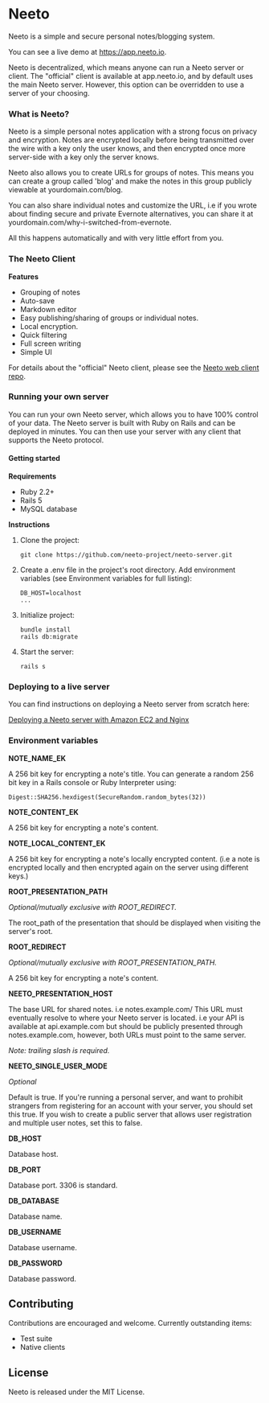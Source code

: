 # Neeto

Neeto is a simple and secure personal notes/blogging system.

You can see a live demo at https://app.neeto.io.

Neeto is decentralized, which means anyone can run a Neeto server or client. The "official" client is available at app.neeto.io, and by default uses the main Neeto server. However, this option can be overridden to use a server of your choosing.

### What is Neeto?
Neeto is a simple personal notes application with a strong focus on privacy and encryption. Notes are encrypted locally before being transmitted over the wire with a key only the user knows, and then encrypted once more server-side with a key only the server knows.

Neeto also allows you to create URLs for groups of notes. This means you can create a group called 'blog' and make the notes in this group publicly viewable at yourdomain.com/blog.

You can also share individual notes and customize the URL, i.e if you wrote about finding secure and private Evernote alternatives, you can share it at yourdomain.com/why-i-switched-from-evernote.

All this happens automatically and with very little effort from you.

### The Neeto Client
**Features**

- Grouping of notes
- Auto-save
- Markdown editor
- Easy publishing/sharing of groups or individual notes.
- Local encryption.
- Quick filtering
- Full screen writing
- Simple UI

For details about the "official" Neeto client, please see the [Neeto web client repo](https://github.com/neeto-project/neeto-web-client).

### Running your own server
You can run your own Neeto server, which allows you to have 100% control of your data. The Neeto server is built with Ruby on Rails and can be deployed in minutes. You can then use your server with any client that supports the Neeto protocol.

#### Getting started

**Requirements**

- Ruby 2.2+
- Rails 5
- MySQL database

**Instructions**

1. Clone the project:

	```
	git clone https://github.com/neeto-project/neeto-server.git
	```

2. Create a .env file in the project's root directory. Add environment variables (see Environment variables for full listing):

	```
	DB_HOST=localhost
	...
	```

3. Initialize project:

	```
	bundle install
	rails db:migrate
	```

4. Start the server:

	```
	rails s
	```

### Deploying to a live server

You can find instructions on deploying a Neeto server from scratch here:

[Deploying a Neeto server with Amazon EC2 and Nginx](https://github.com/neeto-project/neeto-server/wiki/Installing-a-private-Neeto-server-on-Amazon-EC2)

### Environment variables


**NOTE_NAME_EK**

A 256 bit key for encrypting a note's title. You can generate a random 256 bit key in a Rails console or Ruby Interpreter using:

```
Digest::SHA256.hexdigest(SecureRandom.random_bytes(32))
```


**NOTE_CONTENT_EK**

A 256 bit key for encrypting a note's content.


**NOTE_LOCAL_CONTENT_EK**

A 256 bit key for encrypting a note's locally encrypted content. (i.e a note is encrypted locally and then encrypted again on the server using different keys.)


**ROOT_PRESENTATION_PATH**

*Optional/mutually exclusive with ROOT_REDIRECT.*

The root_path of the presentation that should be displayed when visiting the server's root.


**ROOT_REDIRECT**

*Optional/mutually exclusive with ROOT_PRESENTATION_PATH.*

A 256 bit key for encrypting a note's content.


**NEETO_PRESENTATION_HOST**

The base URL for shared notes. i.e notes.example.com/
This URL must eventually resolve to where your Neeto server is located.
i.e your API is available at api.example.com but should be publicly presented through notes.example.com, however, both URLs must point to the same server.

*Note: trailing slash is required.*


**NEETO_SINGLE_USER_MODE**

*Optional*

Default is true. If you're running a personal server, and want to prohibit strangers from registering for an account with your server, you should set this true. If you wish to create a public server that allows user registration and multiple user notes, set this to false.


**DB_HOST**

Database host.


**DB_PORT**

Database port. 3306 is standard.


**DB_DATABASE**

Database name.


**DB_USERNAME**

Database username.


**DB_PASSWORD**

Database password.

## Contributing
Contributions are encouraged and welcome. Currently outstanding items:

- Test suite
- Native clients

## License
Neeto is released under the MIT License.
